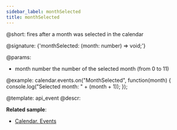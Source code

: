 ```yaml
---
sidebar_label: monthSelected
title: monthSelected
---          
```


@short: fires after a month was selected in the calendar

@signature: {'monthSelected: (month: number) => void;'}

@params:
- month     number      the number of the selected month (from 0 to 11)

@example:
calendar.events.on("MonthSelected", function(month) {
   console.log("Selected month: " + (month + 1));
});


@template: api_event
@descr:

**Related sample**:
- [Calendar. Events](https://snippet.dhtmlx.com/7kj7fiek)


